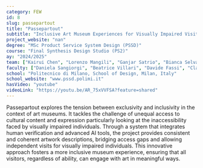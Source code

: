 ```yaml
---
category: FEW
id: 8
slug: passepartout
title: "Passepartout"
subtitle: "Inclusive Art Museum Experiences for Visually Impaired Visitors"
project_website: "nan"
degree: "MSc Product Service System Design (PSSD)"
course: "Final Synthesis Design Studio (PS2)"
ay: "2024/2025"
team: ["Kairui Chen", "Lorenzo Mangili", "Ganjar Satrio", "Bianca Selvatici", "Francesco Tomio", "Laura Margarida Faria Vieira"]
faculty: ["Daniela Sangiorgi", "Beatrice Villari", "Davide Fassi", "Claudio Dell’Era"]
school: "Politecnico di Milano, School of Design, Milan, Italy"
school_website: "www.pssd.polimi.it"
hasVideo: "youtube"
videoLink: "https://youtu.be/AR_75xVVFSA?feature=shared"
---
```


Passepartout explores the tension between exclusivity and inclusivity in the context of art museums. It tackles the challenge of unequal access to cultural content and expression particularly looking at the inaccessibility faced by visually impaired individuals. Through a system that integrates human verification and advanced AI tools, the project provides consistent and coherent artwork descriptions, bridging access gaps and allowing independent visits for visually impaired individuals. This innovative approach fosters a more inclusive museum experience, ensuring that all visitors, regardless of ability, can engage with art in meaningful ways.
